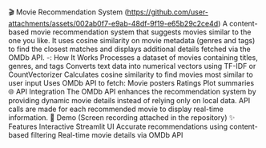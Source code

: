 🎬 Movie Recommendation System
(https://github.com/user-attachments/assets/002ab0f7-e9ab-48df-9f19-e65b29c2ce4d)
A content-based movie recommendation system that suggests movies similar to the one you like. It uses cosine similarity on movie metadata (genres and tags) to find the closest matches and displays additional details fetched via the OMDb API.
-: How It Works
Processes a dataset of movies containing titles, genres, and tags
Converts text data into numerical vectors using TF-IDF or CountVectorizer
Calculates cosine similarity to find movies most similar to user input
Uses OMDb API to fetch:
Movie posters
Ratings
Plot summaries
🌐 API Integration
The OMDb API enhances the recommendation system by providing dynamic movie details instead of relying only on local data. API calls are made for each recommended movie to display real-time information.
🎥 Demo
(Screen recording attached in the repository)
✨ Features
Interactive Streamlit UI
Accurate recommendations using content-based filtering
Real-time movie details via OMDb API
